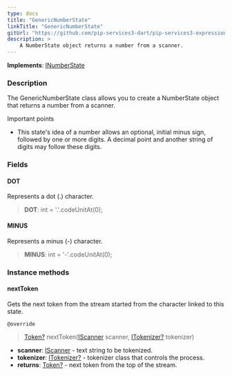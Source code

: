 ```yaml
---
type: docs
title: "GenericNumberState"
linkTitle: "GenericNumberState"
gitUrl: "https://github.com/pip-services3-dart/pip-services3-expressions-dart"
description: > 
    A NumberState object returns a number from a scanner. 
---
```


**Implements**: [INumberState](../../inumber_state)

### Description

The GenericNumberState class allows you to create a NumberState object that returns a number from a scanner.

Important points
- This state's idea of a number allows an optional, initial minus sign, followed by one or more digits. A decimal point and another string of digits may follow these digits.

### Fields

<span class="hide-title-link">

#### DOT
Represents a dot (.) character.
> **DOT**: int = '.'.codeUnitAt(0);

#### MINUS
Represents a minus (-) character.
> **MINUS**: int = '-'.codeUnitAt(0);

</span>



### Instance methods

#### nextToken
Gets the next token from the stream started from the character linked to this state.

`@override`
> [Token?](../../token) nextToken([IScanner](../../../io/iscanner) scanner, [ITokenizer?](../../itokenizer) tokenizer)

- **scanner**: [IScanner](../../../io/iscanner) - text string to be tokenized.
- **tokenizer**: [ITokenizer?](../../itokenizer) - tokenizer class that controls the process.
- **returns**: [Token?](../../token) - next token from the top of the stream.
